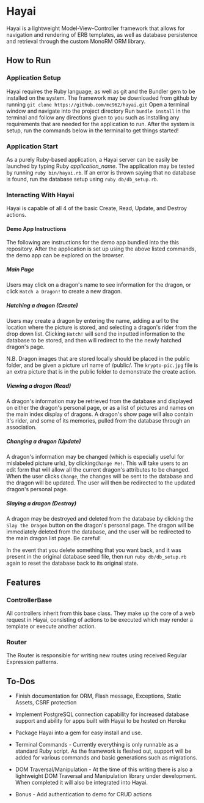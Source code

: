 # Hayai

Hayai is a lightweight Model-View-Controller framework that allows for navigation and
rendering of ERB templates, as well as database persistence and retrieval through the
custom MonoRM ORM library.

## How to Run

### Application Setup
Hayai requires the Ruby language, as well as git and the Bundler gem to be installed on the system.
The framework may be downloaded from github by running `git clone https://github.com/mc962/hayai.git`
Open a terminal window and navigate into the project directory
Run `bundle install` in the terminal and follow any directions given to you such as installing any requirements that are needed for the application to run.
After the system is setup, run the commands below in the terminal to get things started!

### Application Start
As a purely Ruby-based application, a Hayai server can be easily be launched by typing
Ruby *application_name*. The application may be tested by running `ruby bin/hayai.rb`.
If an error is thrown saying that no database is found, run the database setup using
`ruby db/db_setup.rb`.

### Interacting With Hayai

Hayai is capable of all 4 of the basic Create, Read, Update, and Destroy actions.

#### Demo App Instructions
The following are instructions for the demo app bundled into the this repository. After
the application is set up using the above listed commands, the demo app can be explored on the browser.

##### Main Page
Users may click on a dragon's name to see information for the dragon, or click `Hatch a Dragon!`
to create a new dragon.

##### Hatching a dragon (Create)
Users may create a dragon by entering the name, adding a url to the location where the picture is stored, and selecting a dragon's rider from the drop down list. Clicking `Hatch!` will send the inputted information to the database to be stored, and then will redirect to the the newly hatched dragon's page.

N.B. Dragon images that are stored locally should be placed in the public folder, and be given a picture url name of /public/<picture name>. The `krypto-pic.jpg` file is an extra picture that is in the public folder to demonstrate the create action.

##### Viewing a dragon (Read)
A dragon's information may be retrieved from the database and displayed on either the dragon's personal page, or as a list of pictures and names on the main index display of dragons. A dragon's show page will also contain it's rider, and some of its memories, pulled from the database through an association.

##### Changing a dragon (Update)
A dragon's information may be changed (which is especially useful for mislabeled picture urls),
by clicking`Change Me!`. This will take users to an edit form that will allow all the current dragon's attributes to be changed. When the user clicks `Change`, the changes will be sent to the database and the dragon will be updated. The user will then be redirected to the updated dragon's personal page.

##### Slaying a dragon (Destroy)
A dragon may be destroyed and deleted from the database by clicking the `Slay the Dragon` button on the dragon's personal page. The dragon will be immediately deleted from the database, and the user will be redirected to the main dragon list page. Be careful!

In the event that you delete something that you want back, and it was present in the original database seed file, then run `ruby db/db_setup.rb` again to reset the database back to its original state.

## Features

### ControllerBase

All controllers inherit from this base class. They make up the core of a web request in Hayai,
consisting of actions to be executed which may render a template or execute another action.

### Router

The Router is responsible for writing new routes using received Regular Expression patterns.

## To-Dos

 - Finish documentation for ORM, Flash message, Exceptions, Static Assets, CSRF protection

 - Implement PostgreSQL connection capability for increased database support and ability for apps built with Hayai to be hosted on Heroku

 - Package Hayai into a gem for easy install and use.

 - Terminal Commands - Currently everything is only runnable as a standard Ruby script. As the framework is fleshed out, support will be added for various commands and basic generations such as migrations.

 - DOM Traversal/Manipulation - At the time of this writing there is also a lightweight DOM Traversal and Manipulation library under development. When completed it will also be integrated into Hayai.

 - Bonus - Add authentication to demo for CRUD actions
